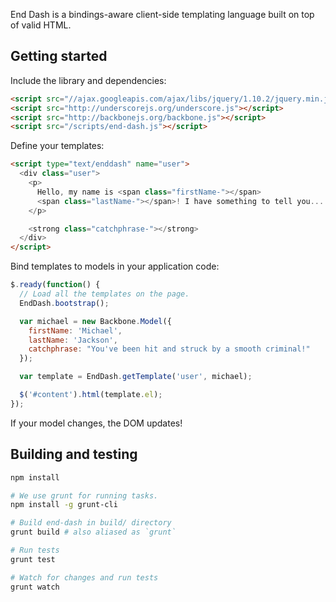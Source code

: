 End Dash is a bindings-aware client-side templating language built on top of valid HTML.

## Getting started

Include the library and dependencies:
```html
<script src="//ajax.googleapis.com/ajax/libs/jquery/1.10.2/jquery.min.js"></script>
<script src="http://underscorejs.org/underscore.js"></script>
<script src="http://backbonejs.org/backbone.js"></script>
<script src="/scripts/end-dash.js"></script>
```

Define your templates:
```html
<script type="text/enddash" name="user">
  <div class="user">
    <p>
      Hello, my name is <span class="firstName-"></span>
      <span class="lastName-"></span>! I have something to tell you...
    </p>

    <strong class="catchphrase-"></strong>
  </div>
</script>
```

Bind templates to models in your application code:
```javascript
$.ready(function() {
  // Load all the templates on the page.
  EndDash.bootstrap();

  var michael = new Backbone.Model({
    firstName: 'Michael',
    lastName: 'Jackson',
    catchphrase: "You've been hit and struck by a smooth criminal!"
  });

  var template = EndDash.getTemplate('user', michael);

  $('#content').html(template.el);
});
```

If your model changes, the DOM updates!

## Building and testing

```bash
npm install

# We use grunt for running tasks.
npm install -g grunt-cli

# Build end-dash in build/ directory
grunt build # also aliased as `grunt`

# Run tests
grunt test

# Watch for changes and run tests
grunt watch
```

